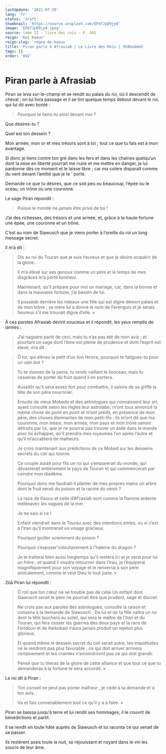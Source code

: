 ```yaml
---
lastUpdate: '2021-07-29'
lang: 'fr'
status: 'draft'
thumbnail: 'https://source.unsplash.com/EFm7JpD9jy8'
image: 'EFm7JpD9jy8.jpeg'
source: tome II - livre des rois - P. 261
reign: 'Keï Kaous'
reign-slug: 'regne-de-kaous'
title: 'Piran parle à Afrasiab | Le Livre des Rois | Shâhnâmeh'
tags: []
order: '092'
---
```


<!-- LTeX: language=fr -->

# Piran parle à Afrasiab

Piran se leva sur-le-champ et se rendit au palais du roi, où il descendit de cheval ; on lui livra passage et il se tint quelque temps debout devant le roi, qui lui dit avec bonté :

> Pourquoi te tiens-tu ainsi devant moi ?

Que désires-tu ?

Quel est ton dessein ?

Mon armée, mon or et mes trésors sont à toi ; tout ce que tu fais est à mon avantage.

Si donc je tiens contre ton gré dans les fers et dans les chaînes quelqu’un dont la mise en liberté pourrait me nuire et me mettre en danger, je lui pardonne dès ce moment et le laisse libre ; car ma colère disparaît comme du vent devant l’amitié que je te
’ porte.

Demande ce que tu désires, que ce soit peu ou beaucoup, l’épée ou le sceau, un trône ou une couronne.

Le sage Piran répondit :

> Puisse le monde ne jamais être privé de toi !

J’ai des richesses, des trésors et une armée, et, grâce à ta haute fortune une épée, une couronne et un trône.

C’est au nom de Siawusch que je viens porter à l’oreille du roi un long message secret.

Il m’a dit :

> Dis au roi du Touran que je suis heureux et que je désire acquérir de la gloire.
>
> Il m’a élevé sur ses genoux comme un père et le temps de mes disgrâces m’a porté bonheur.
>
> Maintenant, qu’il prépare pour moi un mariage, car, dans la bonne et dans la mauvaise fortune, j’ai besoin de lui.
>
> Il possède derrière les rideaux une fille qui est digne démon palais et de mon trône ; sa mère lui a donné le nom de Ferenguis et je serais heureux s’il me trouvait digne d’elle. »

À ces paroles Afrasiab devint soucieux et il répondit, les yeux remplis de larmes :

> J’ai naguère parlé de ceci, mais tu n’as pas été de mon avis ; et pourtant un sage dont l’âme est pleine de prudence et dont l’esprit est élevé, m’a dit :

> Ô toi, qui élèves le petit d’un lion féroce, pourquoi te fatigues-tu pour un vain but ?
>
> Tu te donnes de la peine, tu rends vaillant le lionceau, mais tu cesseras de porter du fruit quand il en portera.
>
> Aussitôt qu’il sera assez fort pour combattre, il saisira de sa griffe la tête de son père nourricier.
>
> Ensuite de vieux Mobeds et des astrologues qui connaissent leur art, ayant consulté selon les règles leur astrolabe, m’ont tous annoncé la même chose de point en point et m’ont prédit, en présence de mon père, des choses étonnantes de mon petit-fils ; ils m’ont dit que ma couronne, mon trésor, mon armée, mon pays et mon trône seront détruits par lui, que je ne pourrai pas trouver un asile dans le monde pour lui échapper, qu’il prendra mes royaumes l’un après l’autre et qu’il m’accablera de malheurs.
>
> Je crois maintenant aux prédictions de ce Mobed sur les desseins secrets du ciel qui tourne.
>
> Ce couple aurait pour fils un roi qui s’emparerait du monde, qui dévasterait entièrement le pays de Touran et qui commencerait par ceindre mon diadème.
>
> Pourquoi donc me faudrait-il planter de mes propres mains un arbre dont le fruit serait du poison et la racine du venin ?
>
> La race de Kaous et celle d’Af’rasiab sont comme la flamme ardente méléeavec les vagues de la mer.
>
> Je ne sais si ce !
>
> Enfant viendrait dans le Tourau avec des intentions amies, ou si c’est à l’Iran qu’il montrerait un visage gracieux.
>
> Pourquoi goûter sciemment du poison ?
>
> Pourquoi s’exposer’voloutairement à l’haleine du dragon ?
>
> Je le traiterai bien aussi longtemps qu’il restera ici et je serai pour lui un frère ; et quand il voudra retourner dans l’Irau, je l’équiperai magnifiquement pour son voyage et le renverrai à son père amicalement, comme le veut Dieu le tout juste. »

2ôâ
Piran lui répondit :

> Ô roil que ton cœur ne se trouble pas de celai Un enfant dont Siawusch serait le père ne pourrait être que prudent, sage et discret.
>
> Ne crois pas aux paroles des astrologues, consulte la raison et consens à la demande de Siawusch ; De lui et de ta fille naîtra un roi dont la tête touchera au soleil, qui sera le maître de l’Iran et du Touran, qui fera cesser les guerres des deux pays et la race de Feridoun et de Keïkobad n’aura jamais produit un rejeton plus glorieux.
>
> Et quand même le dessein secret du ciel serait autre, tes inquiétudes ne le rendront pas plus favorable ; ce qui doit arriver arrivera certainement et tes craintes n’amoindriront pas ce qui doit grandir.
>
> Pense que tu tireras de la gloire de cette alliance et que tout ce que tu demanderas à la fortune te sera accordé. »

Le roi dit à Piran :

> Ton conseil ne peut pas porter malheur ; je cède à ta demande et à ton avis.
>
> Va et fais convenablement tout ce qu’il y a à faire. »

Piran se baissa jusqu’à terre et lui rendit ses hommages, il le couvrit de bénédictions et partit.

Il se rendit en toute hâte auprès de Siawusch et lui raconta ce qui venait de se passer.

Ils restèrent assis toute la nuit, se réjouissant et noyant dans le vin les soucis de leur âme.
